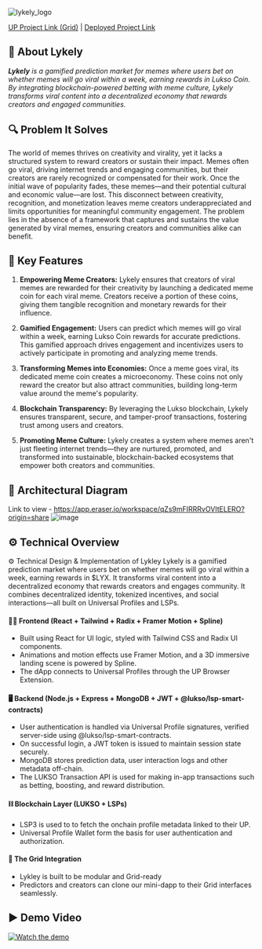 ![lykely_logo](https://github.com/user-attachments/assets/0296e12e-cecc-485c-960a-dd088325093e)

<a href="https://universaleverything.io/0x2FB1bF725c16D88fA3d124B09a72715069363DD3?network=testnet&assetGroup=grid">UP Project Link (Grid)</a> | 
<a href="https://lykely.vercel.app/">Deployed Project Link</a>

## 🚀 **About Lykely**  

*<b>Lykely</b> is a gamified prediction market for memes where users bet on whether memes will go viral within a week, earning rewards in Lukso Coin. By integrating blockchain-powered betting with meme culture, Lykely transforms viral content into a decentralized economy that rewards creators and engaged communities.*

## **🔍 Problem It Solves**  
The world of memes thrives on creativity and virality, yet it lacks a structured system to reward creators or sustain their impact. Memes often go viral, driving internet trends and engaging communities, but their creators are rarely recognized or compensated for their work. Once the initial wave of popularity fades, these memes—and their potential cultural and economic value—are lost. This disconnect between creativity, recognition, and monetization leaves meme creators underappreciated and limits opportunities for meaningful community engagement. The problem lies in the absence of a framework that captures and sustains the value generated by viral memes, ensuring creators and communities alike can benefit.

## **🎯 Key Features**  

1. **Empowering Meme Creators:** Lykely ensures that creators of viral memes are rewarded for their creativity by launching a dedicated meme coin for each viral meme. Creators receive a portion of these coins, giving them tangible recognition and monetary rewards for their influence.

2. **Gamified Engagement:** Users can predict which memes will go viral within a week, earning Lukso Coin rewards for accurate predictions. This gamified approach drives engagement and incentivizes users to actively participate in promoting and analyzing meme trends.

3. **Transforming Memes into Economies:** Once a meme goes viral, its dedicated meme coin creates a microeconomy. These coins not only reward the creator but also attract communities, building long-term value around the meme's popularity.

4. **Blockchain Transparency:** By leveraging the Lukso blockchain, Lykely ensures transparent, secure, and tamper-proof transactions, fostering trust among users and creators.

5. **Promoting Meme Culture:** Lykely creates a system where memes aren't just fleeting internet trends—they are nurtured, promoted, and transformed into sustainable, blockchain-backed ecosystems that empower both creators and communities.

## **🧱 Architectural Diagram** 
Link to view - https://app.eraser.io/workspace/qZs9mFIRRRvOVItELERO?origin=share
![image](https://github.com/user-attachments/assets/85c4824a-c123-49e9-ace3-752f9d8907c3)


## **⚙️ Technical Overview**

⚙ Technical Design & Implementation of Lykley
Lykely is a gamified prediction market where users bet on whether memes will go viral within a week, earning rewards in $LYX. It transforms viral content into a decentralized economy that rewards creators and engages community. It combines decentralized identity, tokenized incentives, and social interactions—all built on Universal Profiles and LSPs.

#### 🧑‍💻 Frontend (React + Tailwind + Radix + Framer Motion + Spline)
- Built using React for UI logic, styled with Tailwind CSS and Radix UI components.
- Animations and motion effects use Framer Motion, and a 3D immersive landing scene is powered by Spline.
- The dApp connects to Universal Profiles through the UP Browser Extension.


#### 🖥️  Backend (Node.js + Express + MongoDB + JWT + @lukso/lsp-smart-contracts)
- User authentication is handled via Universal Profile signatures, verified server-side using @lukso/lsp-smart-contracts.
- On successful login, a JWT token is issued to maintain session state securely.
- MongoDB stores prediction data, user interaction logs and other metadata off-chain.
- The LUKSO Transaction API is used for making in-app transactions such as betting, boosting, and reward distribution.


#### ⛓️ Blockchain Layer (LUKSO + LSPs)
- LSP3 is used to to fetch the onchain profile metadata linked to their UP.
- Universal Profile Wallet form the basis for user authentication and authorization.

#### 🧱 The Grid Integration
- Lykley is built to be modular and Grid-ready
- Predictors and creators can clone our mini-dapp to their Grid interfaces seamlessly.


## ▶️ Demo Video

[![Watch the demo](https://img.youtube.com/vi/bSleWv9Qw8o/0.jpg)](https://youtu.be/bSleWv9Qw8o?si=TjWgB2Kcluy6u2y6)
